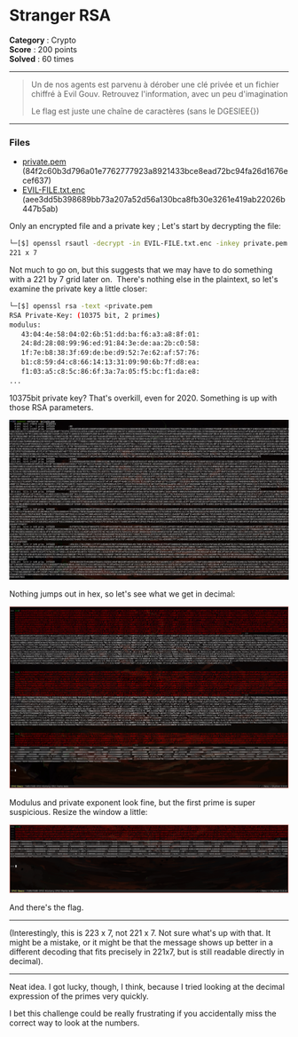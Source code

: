 Stranger RSA
============

**Category** : Crypto  
**Score** : 200 points  
**Solved** : 60 times  

---

>Un de nos agents est parvenu à dérober une clé privée et un fichier chiffré à Evil Gouv. Retrouvez l'information, avec un peu d'imagination
>
>Le flag est juste une chaîne de caractères (sans le DGESIEE{})

---

### Files

 * [private.pem](private.pem) (84f2c60b3d796a01e7762777923a8921433bce8ead72bc94fa26d1676ecef637)
 * [EVIL-FILE.txt.enc](EVIL-FILE.txt.enc) (aee3dd5b398689bb73a207a52d56a130bca8fb30e3261e419ab22026b447b5ab)

Only an encrypted file and a private key ; Let's start by decrypting the file:

```bash
└─[$] openssl rsautl -decrypt -in EVIL-FILE.txt.enc -inkey private.pem 
221 x 7
```

Not much to go on, but this suggests that we may have to do something with a 221 by 7 grid later on. 
There's nothing else in the plaintext, so let's examine the private key a little closer:

```bash
└─[$] openssl rsa -text <private.pem
RSA Private-Key: (10375 bit, 2 primes)
modulus:
   43:04:4e:58:04:02:6b:51:dd:ba:f6:a3:a8:8f:01:
   24:8d:28:08:99:96:ed:91:84:3e:de:aa:2b:c0:58:
   1f:7e:b8:38:3f:69:de:be:d9:52:7e:62:af:57:76:
   b1:c8:59:d4:c8:66:14:13:31:09:90:6b:7f:d8:ea:
   f1:03:a5:c8:5c:86:6f:3a:7a:05:f5:bc:f1:da:e8:
...
```

10375bit private key? That's overkill, even for 2020. Something is up with those RSA parameters.

![asn1parse.png](asn1parse.png)

Nothing jumps out in hex, so let's see what we get in decimal:

![primes_decimal.png](primes_decimal.png)

Modulus and private exponent look fine, but the first prime is super suspicious. Resize the window a little:

![primes_resized.png](primes_resized.png)

And there's the flag.

---

(Interestingly, this is 223 x 7, not 221 x 7. Not sure what's up with that. It might be a mistake, or it might be that the message shows up better in a different decoding that fits precisely in 221x7, but is still readable directly in decimal).

---

Neat idea. I got lucky, though, I think, because I tried looking at the decimal expression of the primes very quickly.

I bet this challenge could be really frustrating if you accidentally miss the correct way to look at the numbers.
